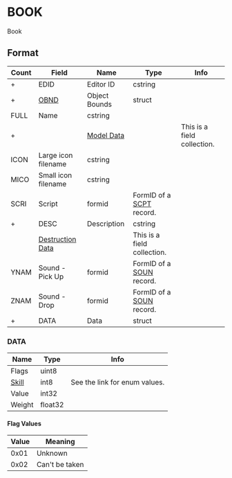 BOOK
====

Book

## Format

Count | Field | Name | Type | Info
------|-------|------|------|-----
+ | EDID | Editor ID | cstring |
+ | [OBND](Fields/OBND.md) | Object Bounds | struct |
 | FULL | Name | cstring |
+ | | [Model Data](Fields/Model.md) | | This is a field collection.
 | ICON | Large icon filename | cstring | 
 | MICO | Small icon filename | cstring | 
 | SCRI | Script | formid | FormID of a [SCPT](SCPT.md) record.
+ | DESC | Description | cstring |
 | | [Destruction Data](Fields/Destruction.md) | | This is a field collection.
 | YNAM | Sound - Pick Up | formid | FormID of a [SOUN](SOUN.md) record.
 | ZNAM | Sound - Drop | formid | FormID of a [SOUN](SOUN.md) record.
+ | DATA | Data | struct |

### DATA

Name | Type | Info
-----|------|-----
Flags | uint8 |
[Skill](Values/Skills.md) | int8 | See the link for enum values.
Value | int32 |
Weight | float32 |

#### Flag Values

Value | Meaning
------|--------
0x01 | Unknown
0x02 | Can't be taken
